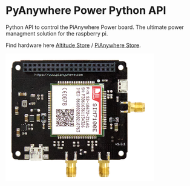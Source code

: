 [pianywhere_4g]: https://github.com/Altitude-Tech/python-pianywhere-serial-api/blob/master/pianywhere_4g.png "PiAnywhere 4G Board"

# PyAnywhere Power Python API
Python API to control the PiAnywhere Power board. The ultimate power managment solution for the raspberry pi.

Find hardware here [Altitude Store](https://altitude.tech) / [PiAnywhere Store](https://www.pianywhere.com).

![alt text][pianywhere_4g]
